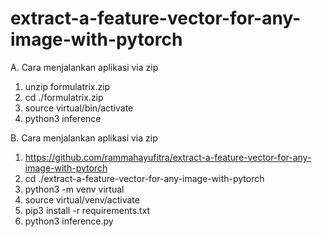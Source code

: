 # extract-a-feature-vector-for-any-image-with-pytorch

A. Cara menjalankan aplikasi via zip <br>
1. unzip formulatrix.zip
2. cd ./formulatrix.zip
3. source virtual/bin/activate
4. python3 inference

B. Cara menjalankan aplikasi via zip <br>
1. https://github.com/rammahayufitra/extract-a-feature-vector-for-any-image-with-pytorch
2. cd ./extract-a-feature-vector-for-any-image-with-pytorch
2. python3 -m venv virtual
3. source virtual/venv/activate
4. pip3 install -r requirements.txt
5. python3 inference.py



